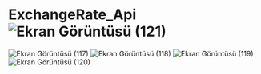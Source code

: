 # ExchangeRate_Api![Ekran Görüntüsü (121)](https://github.com/yunusemreaydemir/ExchangeRate_Api/assets/110790096/0a0be84f-b84e-4e92-8000-989dd65c8baf)
![Ekran Görüntüsü (117)](https://github.com/yunusemreaydemir/ExchangeRate_Api/assets/110790096/5b90182f-d66c-47a4-b75a-e9e5d1f52897)
![Ekran Görüntüsü (118)](https://github.com/yunusemreaydemir/ExchangeRate_Api/assets/110790096/cde7de84-b465-4647-9f0b-ba5043e7e549)
![Ekran Görüntüsü (119)](https://github.com/yunusemreaydemir/ExchangeRate_Api/assets/110790096/23ebd08f-f20a-486a-8aed-a908986ac7a0)
![Ekran Görüntüsü (120)](https://github.com/yunusemreaydemir/ExchangeRate_Api/assets/110790096/8283b488-0b03-4047-beca-0e9ff972dac8)



